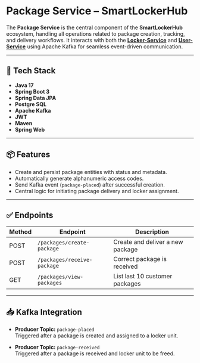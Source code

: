 # Package Service – SmartLockerHub

The **Package Service** is the central component of the **SmartLockerHub** ecosystem, handling all operations related to package creation, tracking, and delivery workflows. It interacts with both the [**Locker-Service**](https://github.com/ViktorShterev/Locker-System-Locker-Service/tree/master) and [**User-Service**](https://github.com/ViktorShterev/Locker-System-Main-Service/tree/master) using Apache Kafka for seamless event-driven communication.

---

## 🔧 Tech Stack

- **Java 17**
- **Spring Boot 3**
- **Spring Data JPA**
- **Postgre SQL**
- **Apache Kafka**
- **JWT**
- **Maven**
- **Spring Web**

---

## 📦 Features

- Create and persist package entities with status and metadata.
- Automatically generate alphanumeric access codes.
- Send Kafka event (`package-placed`) after successful creation.
- Central logic for initiating package delivery and locker assignment.

---

## ✅ Endpoints

| Method | Endpoint                        | Description                       |
|--------|---------------------------------|-----------------------------------|
| POST   | `/packages/create-package`      | Create and deliver a new package  |
| POST   | `/packages/receive-package`     | Correct package is received       |
| GET    | `/packages/view-packages`       | List last 10 customer packages    |

---

## 📥 Kafka Integration

- **Producer Topic:** `package-placed`  
  Triggered after a package is created and assigned to a locker unit.

- **Producer Topic:** `package-received`  
  Triggered after a package is received and locker unit to be freed.
